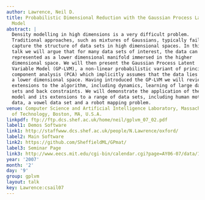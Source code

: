 ```yaml
---
author: Lawrence, Neil D.
title: Probabilistic Dimensional Reduction with the Gaussian Process Latent Variable
  Model
abstract: |
  Density modelling in high dimensions is a very difficult problem.
  Traditional approaches, such as mixtures of Gaussians, typically fail to
  capture the structure of data sets in high dimensional spaces. In this
  talk we will argue that for many data sets of interest, the data can be
  represented as a lower dimensional manifold immersed in the higher
  dimensional space. We will then present the Gaussian Process Latent
  Variable Model (GP-LVM), a non-linear probabilistic variant of principal
  component analysis (PCA) which implicitly assumes that the data lies on
  a lower dimensional space. Having introduced the GP-LVM we will review
  extensions to the algorithm, including dynamics, learning of large data
  sets and back constraints. We will demonstrate the application of the
  model and its extensions to a range of data sets, including human motion
  data, a vowel data set and a robot mapping problem.
venue: Computer Science and Artificial Intelligence Laboratory, Massachusetts Institute
  of Technology, Boston, MA, U.S.A.
linkpdf: ftp://ftp.dcs.shef.ac.uk/home/neil/gplvm_07_02.pdf
label1: Demos Software
link1: http://staffwww.dcs.shef.ac.uk/people/N.Lawrence/oxford/
label2: Main Software
link2: https://github.com/SheffieldML/GPmat/
label3: Seminar Page
link3: http://www.eecs.mit.edu/cgi-bin/calendar.cgi?page=AY06-07/data/106.dat
year: '2007'
month: '2'
day: '9'
group: gplvm
layout: talk
key: Lawrence:csail07
---
```

